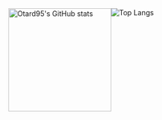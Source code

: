 
<!--
**Otard95/Otard95** is a ✨ _special_ ✨ repository because its `README.md` (this file) appears on your GitHub profile.

Here are some ideas to get you started:

- 🔭 I’m currently working on ...
- 🌱 I’m currently learning ...
- 👯 I’m looking to collaborate on ...
- 🤔 I’m looking for help with ...
- 💬 Ask me about ...
- 📫 How to reach me: ...
- 😄 Pronouns: ...
- ⚡ Fun fact: ...
-->

<div style="display: flex; flex-direction: row;">
  <img
    alt="Otard95's GitHub stats"
    style="height: 205px"
    src="https://github-readme-stats.vercel.app/api?username=Otard95&theme=solarized-dark&hide_border=true"
  >
  <img
    alt="Top Langs"
    src="https://github-readme-stats.vercel.app/api/top-langs/?username=Otard95&theme=solarized-dark&hide=C%2B%2B,C%23&langs_count=3&hide_border=true"
  >
</div>
